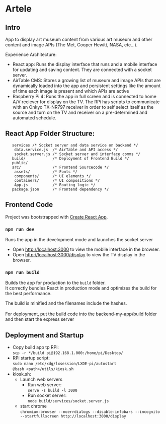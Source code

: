 # Artele 

## Intro

App to display art museum content from various art museum and other content and image APIs (The Met, Cooper Hewitt, NASA, etc...). 

Experience Architecture:
- React app: Runs the display interface that runs and a mobile interface for updating and saving content. They are connected with a socket server. 
- AirTable CMS: Stores a growing list of museum and image APIs that are dynamically loaded into the app and persistent settings like the amount of time each image is present and which APIs are active
- Raspberry Pi 4: Runs the app in full screen and is connected to home A/V reciever for display on the TV. The RPi has scripts to communicate with an Onkyo TX-NR797 receiver in order to self select itself as the source and turn on the TV and receiver on a pre-determined and automated schedule. 


## React App Folder Structure:
      

       
       
       services /* Socket server and data service on backend */ 
        data.service.js  /* AirTable and API access */
        socket.server.js /* Socket server and interface comms */    
       build/            /* Deployment of Frontend Build */        
       public/
       src/              /* Frontend Sourcecode */
        assets/          /* Fonts */
        components/      /* UI elements */
        containers/      /* UI compositions */      
        App.js           /* Routing logic */
       package.json      /* Frontend dependency */ 
       
    


## Frontend Code

Project was bootstrapped with [Create React App](https://github.com/facebook/create-react-app).


### `npm run dev`

Runs the app in the development mode and launches the socket server<br>
- Open [http://localhost:3000](http://localhost:3000) to view the mobile interface in the browser.
- Open [http://localhost:3000/display](http://localhost:3000/display) to view the TV display in the browser.


### `npm run build`

Builds the app for production to the `build` folder.<br>
It correctly bundles React in production mode and optimizes the build for the best performance.

The build is minified and the filenames include the hashes.<br>
<br> For deployment, put the build code into the backend-my-app/build folder <br> and then start the express server


## Deployment and Startup

* Copy build app tp RPi: <br>`scp -r */build pi@192.168.1.000:/home/pi/Desktop/`
* RPi startup script: 
<br>`sudo nano /etc/xdg/lxsession/LXDE-pi/autostart`
<br>`@bash <path>/utils/kiosk.sh`
* kiosk.sh:
  * Launch web servers 
       * Run web server: <br>`serve -s build -l 3000`
       * Run socket server: <br>`node build/services/socket.server.js`
  * start chrome <br>
       `chromium-browser --noerrdialogs --disable-infobars --incognito --startfullscreen http://localhost:3000/display`







